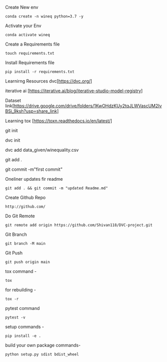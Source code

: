 Create New env
```
conda create -n wineq python=3.7 -y
```
Activate your Env
```
conda activate wineq
```
Create a Requirements file
```
touch requirements.txt
```
Install Requirements file
```
pip install -r requirements.txt
```
Learnirng Resources
dvc[https://dvc.org/]

iterative ai [https://iterative.ai/blog/iterative-studio-model-registry]


Dataset link[https://drive.google.com/drive/folders/1KwOHdzKUy2tqJLWVascUM2IvBSi_9ksh?usp=share_link]

Learning tox [https://toxn.readthedocs.io/en/latest/]

git init

dvc init

dvc add data_given/winequality.csv

git add .

git commit -m"first commit"


Oneliner updates fir readme
```
git add . && git commit -m "updated Readme.md"
```

Create Github Repo
```
http://github.com/
```
Do Git Remote

```
git remote add origin https://github.com/Shivan118/DVC-project.git
```
Git Branch

```
git branch -M main
```
Git Push
```
git push origin main
```

tox command -
```
tox
```
for rebuilding -
```
tox -r
```
pytest command
```
pytest -v
```
setup commands -
```
pip install -e . 
```
build your own package commands-
```
python setup.py sdist bdist_wheel
```






